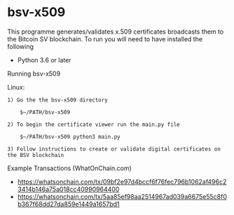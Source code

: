 # bsv-x509
This programme generates/validates  x.509 certificates broadcasts them to the Bitcoin SV blockchain.
To run you will need to have installed the following

* Python 3.6 or later

Running bsv-x509

Linux:

    1) Go the the bsv-x509 directory

        $~/PATH/bsv-x509

    2) To begin the certificate viewer run the main.py file 

        $~/PATH/bsv-x509 python3 main.py

    3) Follow instructions to create or validate digital certificates on the BSV blockchain

Example Transactions (WhatOnChain.com)

* https://whatsonchain.com/tx/09bf2e97d4bccf6f76fec796b1062af496c23414b146a75a018cc40990964400
* https://whatsonchain.com/tx/5aa85ef98aa2514967ad039a6675e55c8f0b367f68dd27da859e1449a1657bd1

